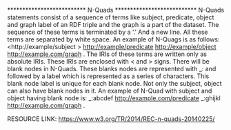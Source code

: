**************************  N-Quads ***************************
N-Quads statements consist of a sequence of terms like subject, predicate, object and graph 
label of an RDF triple and the graph is a part of the dataset. The sequence of these terms 
is terminated by a ‘.’ And a new line. All these terms are separated by white space. 
An example of N-Quags is as follows:
<http://example/subject > <http://example/predicate> <http://example/object> 
<http://example.com/graph> .
The IRIs of these terms are written only as absolute IRIs. These IRIs are enclosed with 
< and > signs.
There will be blank nodes in N-Quads. These blanks nodes are represented with _: and 
followed by a label which is represented as a series of characters. This blank node label 
is unique for each blank node.
Not only the subject, object can also have blank nodes in it.
An example of N-Quad with subject and object having blank node is:
_:abcdef <http://example.com/predicate> _:ghijkl <http://example.com/graph> .	

RESOURCE LINK:
https://www.w3.org/TR/2014/REC-n-quads-20140225/
